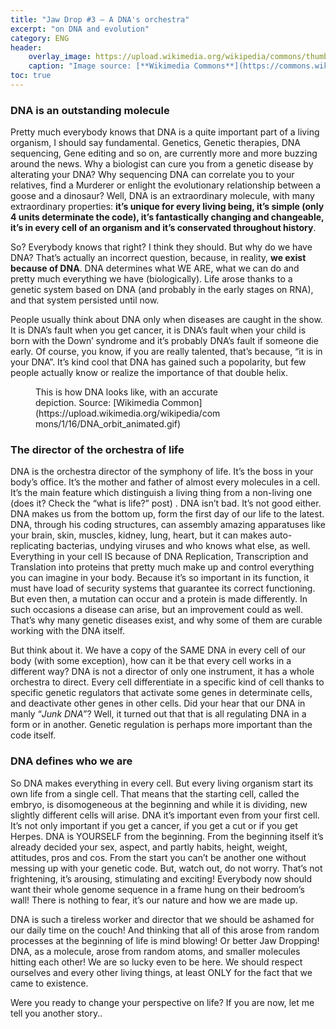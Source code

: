 ```yaml
---
title: "Jaw Drop #3 – A DNA's orchestra"
excerpt: "on DNA and evolution"
category: ENG
header:
    overlay_image: https://upload.wikimedia.org/wikipedia/commons/thumb/0/07/Ebola_Virus_-_Electron_Micrograph.tiff/lossy-page1-1024px-Ebola_Virus_-_Electron_Micrograph.tiff.jpg
    caption: "Image source: [**Wikimedia Commons**](https://commons.wikimedia.org/wiki/File:Ebola_Virus_-_Electron_Micrograph.tiff)"
toc: true
---
```

### DNA is an outstanding molecule
Pretty much everybody knows that DNA is a quite important part of a living organism, I should say fundamental. Genetics, Genetic therapies, DNA sequencing, Gene editing and so on, are currently more and more buzzing around the news. Why a biologist can cure you from a genetic disease by alterating your DNA? Why sequencing DNA can correlate you to your relatives, find a Murderer or enlight the evolutionary relationship between a goose and a dinosaur? Well, DNA is an extraordinary molecule, with many extraordinary properties: **it’s unique for every living being, it’s simple (only 4 units determinate the code), it’s fantastically changing and changeable, it’s in every cell of an organism and it’s conservated throughout history**.

So? Everybody knows that right? I think they should. But why do we have DNA? That’s actually an incorrect question, because, in reality, **we exist because of DNA**. DNA determines what WE ARE, what we can do and pretty much everything we have (biologically). Life arose thanks to a genetic system based on DNA (and probably in the early stages on RNA), and that system persisted until now.

People usually think about DNA only when diseases are caught in the show. It is DNA’s fault when you get cancer, it is DNA’s fault when your child is born with the Down’ syndrome and it’s probably DNA’s fault if someone die early. Of course, you know, if you are really talented, that’s because, “it is in your DNA”. It’s kind cool that DNA has gained such a popolarity, but few people actually know or realize the importance of that double helix.

<figure style="width: 300px" class="align-left">
        <img src="https://upload.wikimedia.org/wikipedia/commons/1/16/DNA_orbit_animated.gif" alt="">
        <figcaption>This is how DNA looks like, with an accurate depiction. Source: [Wikimedia Common](https://upload.wikimedia.org/wikipedia/commons/1/16/DNA_orbit_animated.gif)</figcaption>
</figure>

### The director of the orchestra of life
DNA is the orchestra director of the symphony of life. It’s the boss in your body’s office. It’s the mother and father of almost every molecules in a cell. It’s the main feature which distinguish a living thing from a non-living one (does it? Check the “what is life?” post) . DNA isn’t bad. It’s not good either. DNA makes us from the bottom up, form the first day of our life to the latest. DNA, through his coding structures, can assembly amazing apparatuses like your brain, skin, muscles, kidney, lung, heart, but it can makes auto-replicating bacterias, undying viruses and who knows what else, as well. Everything in your cell IS because of DNA Replication, Transcription and Translation into proteins that pretty much make up and control everything you can imagine in your body. Because it’s so important in its function, it must have load of security systems that guarantee its correct functioning. But even then, a mutation can occur and a protein is made differently. In such occasions a disease can arise, but an improvement could as well. That’s why many genetic diseases exist, and why some of them are curable working with the DNA itself.

But think about it. We have a copy of the SAME DNA in every cell of our body (with some exception), how can it be that every cell works in a different way? DNA is not a director of only one instrument, it has a whole orchestra to direct. Every cell differentiate in a specific kind of cell thanks to specific genetic regulators that activate some genes in determinate cells, and deactivate other genes in other cells. Did your hear that our DNA in manly “_Junk DNA_”? Well, it turned out that that is all regulating DNA in a form or in another. Genetic regulation is perhaps more important than the code itself.

### DNA defines who we are
So DNA makes everything in every cell. But every living organism start its own life from a single cell. That means that the starting cell, called the embryo, is disomogeneous at the beginning and while it is dividing, new slightly different cells will arise. DNA it’s important even from your first cell. It’s not only important if you get a cancer, if you get a cut or if you get Herpes. DNA is YOURSELF from the beginning. From the beginning itself it’s already decided your sex, aspect, and partly habits, height, weight, attitudes, pros and cos. From the start you can’t be another one without messing up with your genetic code. But, watch out, do not worry. That’s not frightening, it’s arousing, stimulating and exciting! Everybody now should want their whole genome sequence in a frame hung on their bedroom’s wall! There is nothing to fear, it’s our nature and how we are made up.

DNA is such a tireless worker and director that we should be ashamed for our daily time on the couch! And thinking that all of this arose from random processes at the beginning of life is mind blowing! Or better Jaw Dropping! DNA, as a molecule, arose from random atoms, and smaller molecules hitting each other! We are so lucky even to be here. We should respect ourselves and every other living things, at least ONLY for the fact that we came to existence.

Were you ready to change your perspective on life? If you are now, let me tell you another story..